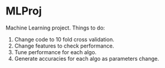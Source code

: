 # MLProj
Machine Learning project.
Things to do:
1. Change code to 10 fold cross validation.
2. Change features to check performance.
3. Tune performance for each algo.
4. Generate accuracies for each algo as parameters change.
